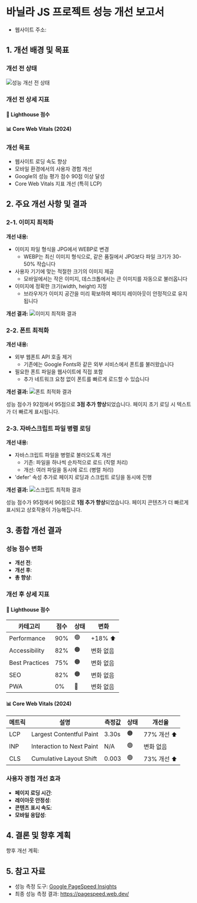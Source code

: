 # 바닐라 JS 프로젝트 성능 개선 보고서

- 웹사이트 주소:

## 1. 개선 배경 및 목표

### 개선 전 상태

![성능 개선 전 상태]()

<!-- 웹사이트 성능 분석 결과, 특히 모바일 환경에서 성능 점수가 66점으로 저조한 상태였습니다. 이는 페이지 로딩 속도가 느리고 사용자 경험이 좋지 않다는 것을 의미합니다. -->

### 개선 전 상세 지표

#### 🎯 Lighthouse 점수

#### 📊 Core Web Vitals (2024)

### 개선 목표

- 웹사이트 로딩 속도 향상
- 모바일 환경에서의 사용자 경험 개선
- Google의 성능 평가 점수 90점 이상 달성
- Core Web Vitals 지표 개선 (특히 LCP)

## 2. 주요 개선 사항 및 결과

### 2-1. 이미지 최적화

**개선 내용:**

- 이미지 파일 형식을 JPG에서 WEBP로 변경
  - WEBP는 최신 이미지 형식으로, 같은 품질에서 JPG보다 파일 크기가 30-50% 작습니다
- 사용자 기기에 맞는 적절한 크기의 이미지 제공
  - 모바일에서는 작은 이미지, 데스크톱에서는 큰 이미지를 자동으로 불러옵니다
- 이미지에 정확한 크기(width, height) 지정
  - 브라우저가 이미지 공간을 미리 확보하여 페이지 레이아웃이 안정적으로 유지됩니다

**개선 결과:**
![이미지 최적화 결과]()

### 2-2. 폰트 최적화

**개선 내용:**

- 외부 웹폰트 API 호출 제거
  - 기존에는 Google Fonts와 같은 외부 서비스에서 폰트를 불러왔습니다
- 필요한 폰트 파일을 웹사이트에 직접 포함
  - 추가 네트워크 요청 없이 폰트를 빠르게 로드할 수 있습니다

**개선 결과:**
![폰트 최적화 결과]()

성능 점수가 92점에서 95점으로 **3점 추가 향상**되었습니다. 페이지 초기 로딩 시 텍스트가 더 빠르게 표시됩니다.

### 2-3. 자바스크립트 파일 병렬 로딩

**개선 내용:**

- 자바스크립트 파일을 병렬로 불러오도록 개선
  - 기존: 파일을 하나씩 순차적으로 로드 (직렬 처리)
  - 개선: 여러 파일을 동시에 로드 (병렬 처리)
- 'defer' 속성 추가로 페이지 로딩과 스크립트 로딩을 동시에 진행

**개선 결과:**
![스크립트 최적화 결과]()

성능 점수가 95점에서 96점으로 **1점 추가 향상**되었습니다. 페이지 콘텐츠가 더 빠르게 표시되고 상호작용이 가능해집니다.

## 3. 종합 개선 결과

### 성능 점수 변화

- **개선 전**:
- **개선 후**:
- **총 향상**:

### 개선 후 상세 지표

#### 🎯 Lighthouse 점수

| 카테고리       | 점수 | 상태 | 변화      |
| -------------- | ---- | ---- | --------- |
| Performance    | 90%  | 🟢   | +18% ⬆️   |
| Accessibility  | 82%  | 🟠   | 변화 없음 |
| Best Practices | 75%  | 🟠   | 변화 없음 |
| SEO            | 82%  | 🟠   | 변화 없음 |
| PWA            | 0%   | 🔴   | 변화 없음 |

#### 📊 Core Web Vitals (2024)

| 메트릭 | 설명                      | 측정값 | 상태 | 개선율      |
| ------ | ------------------------- | ------ | ---- | ----------- |
| LCP    | Largest Contentful Paint  | 3.30s  | 🟠   | 77% 개선 ⬆️ |
| INP    | Interaction to Next Paint | N/A    | 🟢   | 변화 없음   |
| CLS    | Cumulative Layout Shift   | 0.003  | 🟢   | 73% 개선 ⬆️ |

### 사용자 경험 개선 효과

- **페이지 로딩 시간**:
- **레이아웃 안정성**:
- **콘텐츠 표시 속도**:
- **모바일 응답성**:

## 4. 결론 및 향후 계획

향후 개선 계획:

## 5. 참고 자료

- 성능 측정 도구: [Google PageSpeed Insights](https://pagespeed.web.dev/)
- 최종 성능 측정 결과:
  https://pagespeed.web.dev/
